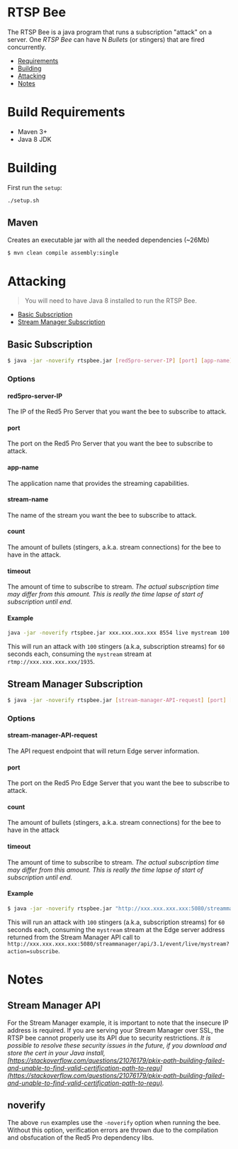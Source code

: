# RTSP Bee
The RTSP Bee is a java program that runs a subscription "attack" on a server. One *RTSP Bee* can have N *Bullets* (or stingers) that are fired concurrently.

* [Requirements](#build-requirements)
* [Building](#building)
* [Attacking](#attacking)
* [Notes](#notes)

# Build Requirements

* Maven 3+
* Java 8 JDK

# Building

First run the `setup`:

```sh
./setup.sh
```

## Maven

Creates an executable jar with all the needed dependencies (~26Mb)

```sh
$ mvn clean compile assembly:single
```

# Attacking

> You will need to have Java 8 installed to run the RTSP Bee.

* [Basic Subscription](#basic-subscription)
* [Stream Manager Subscription](#stream-manager-subscription)

## Basic Subscription

```sh
$ java -jar -noverify rtspbee.jar [red5pro-server-IP] [port] [app-name] [stream-name] [count] [timeout]
```

### Options

#### red5pro-server-IP
The IP of the Red5 Pro Server that you want the bee to subscribe to attack.

#### port
The port on the Red5 Pro Server that you want the bee to subscribe to attack.

#### app-name
The application name that provides the streaming capabilities.

#### stream-name
The name of the stream you want the bee to subscribe to attack.

#### count
The amount of bullets (stingers, a.k.a. stream connections) for the bee to have in the attack.

#### timeout
The amount of time to subscribe to stream. _The actual subscription time may differ from this amount. This is really the time lapse of start of subscription until end._

#### Example

```sh
java -jar -noverify rtspbee.jar xxx.xxx.xxx.xxx 8554 live mystream 100 60
```

This will run an attack with `100` stingers (a.k.a, subscription streams) for `60` seconds each, consuming the `mystream` stream at `rtmp://xxx.xxx.xxx.xxx/1935`.

## Stream Manager Subscription

```sh
$ java -jar -noverify rtspbee.jar [stream-manager-API-request] [port] [count] [timeout]
```

### Options

#### stream-manager-API-request
The API request endpoint that will return Edge server information.

#### port
The port on the Red5 Pro Edge Server that you want the bee to subscribe to attack.

#### count
The amount of bullets (stingers, a.k.a. stream connections) for the bee to have in the attack

#### timeout
The amount of time to subscribe to stream. _The actual subscription time may differ from this amount. This is really the time lapse of start of subscription until end._

#### Example

```sh
$ java -jar -noverify rtspbee.jar "http://xxx.xxx.xxx.xxx:5080/streammanager/api/4.0/event/live/mystream?action=subscribe" 8554 100 60
```

This will run an attack with `100` stingers (a.k.a, subscription streams) for `60` seconds each, consuming the `mystream` stream at the Edge server address returned from the Stream Manager API call to `http://xxx.xxx.xxx.xxx:5080/streammanager/api/3.1/event/live/mystream?action=subscribe`.

# Notes

## Stream Manager API

For the Stream Manager example, it is important to note that the insecure IP address is required. If you are serving your Stream Manager over SSL, the RTSP bee cannot properly use its API due to security restrictions. _It is possible to resolve these security issues in the future, if you download and store the cert in your Java install, [https://stackoverflow.com/questions/21076179/pkix-path-building-failed-and-unable-to-find-valid-certification-path-to-requ](https://stackoverflow.com/questions/21076179/pkix-path-building-failed-and-unable-to-find-valid-certification-path-to-requ)._

## noverify

The above `run` examples use the `-noverify` option when running the bee. Without this option, verification errors are thrown due to the compilation and obsfucation of the Red5 Pro dependency libs.
